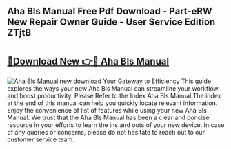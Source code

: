 ## Aha Bls Manual Free Pdf Download - Part-eRW New Repair Owner Guide - User Service Edition ZTjtB

# <h2><a href="http://bc11679.oget.top/?id=Aha+Bls+Manual">🔗Download New 👉🔴 Aha Bls Manual</a></h2>

[![Aha Bls Manual new download](https://i.imgur.com/5g1atiW.png)](http://bc11679.oget.top/?id=Aha+Bls+Manual)
Your Gateway to Efficiency This guide explores the ways your new Aha Bls Manual can streamline your workflow and boost productivity. Please Refer to the Index Aha Bls Manual The index at the end of this manual can help you quickly locate relevant information. Enjoy the convenience of list of features while using your new Aha Bls Manual. We trust that the Aha Bls Manual has been a clear and concise resource in your efforts to learn the ins and outs of your new device. In case of any queries or concerns, please do not hesitate to reach out to our customer service team.
